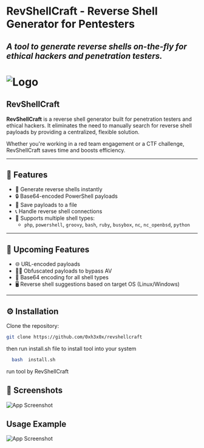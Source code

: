 # RevShellCraft - Reverse Shell Generator for Pentesters
*A tool to generate reverse shells on-the-fly for ethical hackers and penetration testers.*
---

# ![Logo](https://i.ibb.co/4wc361g3/revshellcraft.png)

## RevShellCraft

**RevShellCraft** is a reverse shell generator built for penetration testers and ethical hackers. It eliminates the need to manually search for reverse shell payloads by providing a centralized, flexible solution.

Whether you're working in a red team engagement or a CTF challenge, RevShellCraft saves time and boosts efficiency.

---

## 🚀 Features

- 🔧 Generate reverse shells instantly
- 🔒 Base64-encoded PowerShell payloads
- 💾 Save payloads to a file
- 📞 Handle reverse shell connections
- 🧠 Supports multiple shell types:
  - `php`, `powershell`, `groovy`, `bash`, `ruby`, `busybox`, `nc`, `nc_openbsd`, `python`

---

## 🔮 Upcoming Features

- 🌐 URL-encoded payloads
- 🕵️‍♂️ Obfuscated payloads to bypass AV
- 🧬 Base64 encoding for all shell types
- 🖥️ Reverse shell suggestions based on target OS (Linux/Windows)

---

## ⚙️ Installation

Clone the repository:

```bash
git clone https://github.com/0xh3x0x/revshellcraft
```
then run install.sh file to install tool into your system
```bash
  bash  install.sh
```
run tool by RevShellCraft

## 📸 Screenshots
![App Screenshot](https://i.ibb.co/kggPt8FG/image.png)

## Usage Example

![App Screenshot](https://i.ibb.co/QjvJsYdG/image.png)
